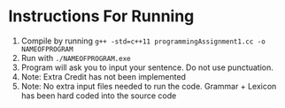 # Instructions For Running

1. Compile by running `g++ -std=c++11 programmingAssignment1.cc -o NAMEOFPROGRAM`
2. Run with `./NAMEOFPROGRAM.exe`
3. Program will ask you to input your sentence. Do not use punctuation.
4. Note: Extra Credit has not been implemented
5. Note: No extra input files needed to run the code. Grammar + Lexicon has been hard coded into the source code
